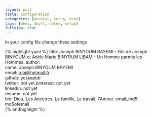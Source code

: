 ```yaml
---
layout: post
title: Configuration
categories: [general, setup, demo]
tags: [demo, dbyll, dbtek, setup]
fullview: true
---
```


In your config file change these settings

{% highlight yaml %}
title: Joseph BINYOUM BAYEMI - Fils de Joseph BINYOUM et Adèle Marie BINYOUM LIBAM - Un Homme parmis les Hommes.
author:  
  name: Joseph BINYOUM BAYEMI  
  email: b.bj@hotmail.fr  
  github: yossepbb  
  twitter: not yet 
  pinterest: not yet  
  linkedin: not yet  
  resume: not yet  
  bio: Dieu, Les Ancètres, La famille, Le travail, l'Amour. 
  email_md5: md5ofemail  
{% endhighlight %}